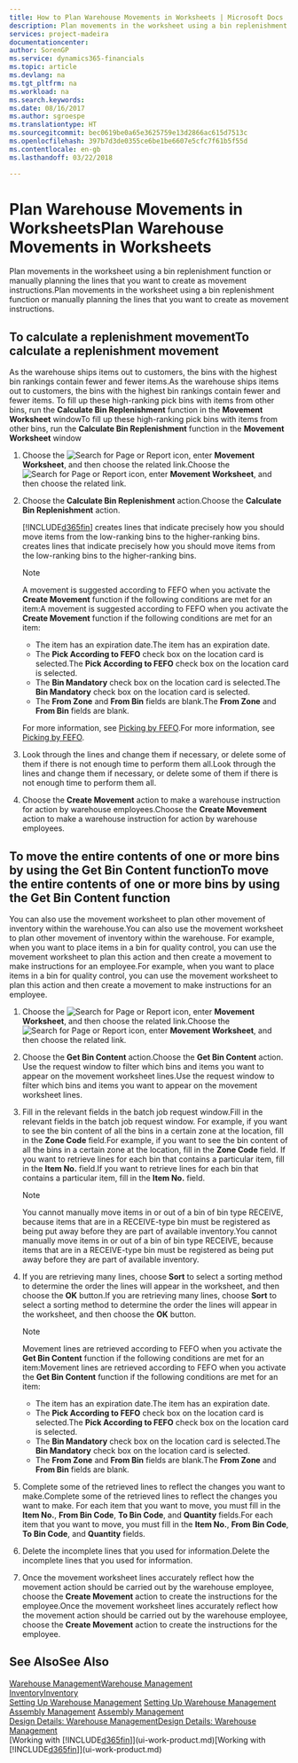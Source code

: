 ```yaml
---
title: How to Plan Warehouse Movements in Worksheets | Microsoft Docs
description: Plan movements in the worksheet using a bin replenishment function or manually planning the lines that you want to create as movement instructions.
services: project-madeira
documentationcenter: 
author: SorenGP
ms.service: dynamics365-financials
ms.topic: article
ms.devlang: na
ms.tgt_pltfrm: na
ms.workload: na
ms.search.keywords: 
ms.date: 08/16/2017
ms.author: sgroespe
ms.translationtype: HT
ms.sourcegitcommit: bec0619be0a65e3625759e13d2866ac615d7513c
ms.openlocfilehash: 397b7d3de0355ce6be1be6607e5cfc7f61b5f55d
ms.contentlocale: en-gb
ms.lasthandoff: 03/22/2018

---
```

# <a name="plan-warehouse-movements-in-worksheets"></a><span data-ttu-id="2feb2-103">Plan Warehouse Movements in Worksheets</span><span class="sxs-lookup"><span data-stu-id="2feb2-103">Plan Warehouse Movements in Worksheets</span></span>
<span data-ttu-id="2feb2-104">Plan movements in the worksheet using a bin replenishment function or manually planning the lines that you want to create as movement instructions.</span><span class="sxs-lookup"><span data-stu-id="2feb2-104">Plan movements in the worksheet using a bin replenishment function or manually planning the lines that you want to create as movement instructions.</span></span>  

## <a name="to-calculate-a-replenishment-movement"></a><span data-ttu-id="2feb2-105">To calculate a replenishment movement</span><span class="sxs-lookup"><span data-stu-id="2feb2-105">To calculate a replenishment movement</span></span>  
<span data-ttu-id="2feb2-106">As the warehouse ships items out to customers, the bins with the highest bin rankings contain fewer and fewer items.</span><span class="sxs-lookup"><span data-stu-id="2feb2-106">As the warehouse ships items out to customers, the bins with the highest bin rankings contain fewer and fewer items.</span></span> <span data-ttu-id="2feb2-107">To fill up these high-ranking pick bins with items from other bins, run the **Calculate Bin Replenishment** function in the **Movement Worksheet** window</span><span class="sxs-lookup"><span data-stu-id="2feb2-107">To fill up these high-ranking pick bins with items from other bins, run the **Calculate Bin Replenishment** function in the **Movement Worksheet** window</span></span>

1.  <span data-ttu-id="2feb2-108">Choose the ![Search for Page or Report](media/ui-search/search_small.png "Search for Page or Report icon") icon, enter **Movement Worksheet**, and then choose the related link.</span><span class="sxs-lookup"><span data-stu-id="2feb2-108">Choose the ![Search for Page or Report](media/ui-search/search_small.png "Search for Page or Report icon") icon, enter **Movement Worksheet**, and then choose the related link.</span></span>  
2.  <span data-ttu-id="2feb2-109">Choose the **Calculate Bin Replenishment** action.</span><span class="sxs-lookup"><span data-stu-id="2feb2-109">Choose the **Calculate Bin Replenishment** action.</span></span>  

    [!INCLUDE[d365fin](includes/d365fin_md.md)]<span data-ttu-id="2feb2-110"> creates lines that indicate precisely how you should move items from the low-ranking bins to the higher-ranking bins.</span><span class="sxs-lookup"><span data-stu-id="2feb2-110"> creates lines that indicate precisely how you should move items from the low-ranking bins to the higher-ranking bins.</span></span>  

    > [!NOTE]  
    >  <span data-ttu-id="2feb2-111">A movement is suggested according to FEFO when you activate the **Create Movement** function if the following conditions are met for an item:</span><span class="sxs-lookup"><span data-stu-id="2feb2-111">A movement is suggested according to FEFO when you activate the **Create Movement** function if the following conditions are met for an item:</span></span>  
    >   
    >  -   <span data-ttu-id="2feb2-112">The item has an expiration date.</span><span class="sxs-lookup"><span data-stu-id="2feb2-112">The item has an expiration date.</span></span>  
    > -   <span data-ttu-id="2feb2-113">The **Pick According to FEFO** check box on the location card is selected.</span><span class="sxs-lookup"><span data-stu-id="2feb2-113">The **Pick According to FEFO** check box on the location card is selected.</span></span>  
    > -   <span data-ttu-id="2feb2-114">The **Bin Mandatory** check box on the location card is selected.</span><span class="sxs-lookup"><span data-stu-id="2feb2-114">The **Bin Mandatory** check box on the location card is selected.</span></span>  
    > -   <span data-ttu-id="2feb2-115">The **From Zone** and **From Bin** fields are blank.</span><span class="sxs-lookup"><span data-stu-id="2feb2-115">The **From Zone** and **From Bin** fields are blank.</span></span>  

    <span data-ttu-id="2feb2-116">For more information, see [Picking by FEFO](warehouse-picking-by-fefo.md).</span><span class="sxs-lookup"><span data-stu-id="2feb2-116">For more information, see [Picking by FEFO](warehouse-picking-by-fefo.md).</span></span>  

3.  <span data-ttu-id="2feb2-117">Look through the lines and change them if necessary, or delete some of them if there is not enough time to perform them all.</span><span class="sxs-lookup"><span data-stu-id="2feb2-117">Look through the lines and change them if necessary, or delete some of them if there is not enough time to perform them all.</span></span>  
4.  <span data-ttu-id="2feb2-118">Choose the **Create Movement** action to make a warehouse instruction for action by warehouse employees.</span><span class="sxs-lookup"><span data-stu-id="2feb2-118">Choose the **Create Movement** action to make a warehouse instruction for action by warehouse employees.</span></span>  

## <a name="to-move-the-entire-contents-of-one-or-more-bins-by-using-the-get-bin-content-function"></a><span data-ttu-id="2feb2-119">To move the entire contents of one or more bins by using the Get Bin Content function</span><span class="sxs-lookup"><span data-stu-id="2feb2-119">To move the entire contents of one or more bins by using the Get Bin Content function</span></span>  
<span data-ttu-id="2feb2-120">You can also use the movement worksheet to plan other movement of inventory within the warehouse.</span><span class="sxs-lookup"><span data-stu-id="2feb2-120">You can also use the movement worksheet to plan other movement of inventory within the warehouse.</span></span> <span data-ttu-id="2feb2-121">For example, when you want to place items in a bin for quality control, you can use the movement worksheet to plan this action and then create a movement to make instructions for an employee.</span><span class="sxs-lookup"><span data-stu-id="2feb2-121">For example, when you want to place items in a bin for quality control, you can use the movement worksheet to plan this action and then create a movement to make instructions for an employee.</span></span>  

1.  <span data-ttu-id="2feb2-122">Choose the ![Search for Page or Report](media/ui-search/search_small.png "Search for Page or Report icon") icon, enter **Movement Worksheet**, and then choose the related link.</span><span class="sxs-lookup"><span data-stu-id="2feb2-122">Choose the ![Search for Page or Report](media/ui-search/search_small.png "Search for Page or Report icon") icon, enter **Movement Worksheet**, and then choose the related link.</span></span>  
2.  <span data-ttu-id="2feb2-123">Choose the **Get Bin Content** action.</span><span class="sxs-lookup"><span data-stu-id="2feb2-123">Choose the **Get Bin Content** action.</span></span> <span data-ttu-id="2feb2-124">Use the request window to filter which bins and items you want to appear on the movement worksheet lines.</span><span class="sxs-lookup"><span data-stu-id="2feb2-124">Use the request window to filter which bins and items you want to appear on the movement worksheet lines.</span></span>  
3.  <span data-ttu-id="2feb2-125">Fill in the relevant fields in the batch job request window.</span><span class="sxs-lookup"><span data-stu-id="2feb2-125">Fill in the relevant fields in the batch job request window.</span></span> <span data-ttu-id="2feb2-126">For example, if you want to see the bin content of all the bins in a certain zone at the location, fill in the **Zone Code** field.</span><span class="sxs-lookup"><span data-stu-id="2feb2-126">For example, if you want to see the bin content of all the bins in a certain zone at the location, fill in the **Zone Code** field.</span></span> <span data-ttu-id="2feb2-127">If you want to retrieve lines for each bin that contains a particular item, fill in the **Item No.** field.</span><span class="sxs-lookup"><span data-stu-id="2feb2-127">If you want to retrieve lines for each bin that contains a particular item, fill in the **Item No.** field.</span></span>  

    > [!NOTE]  
    >  <span data-ttu-id="2feb2-128">You cannot manually move items in or out of a bin of bin type RECEIVE, because items that are in a RECEIVE-type bin must be registered as being put away before they are part of available inventory.</span><span class="sxs-lookup"><span data-stu-id="2feb2-128">You cannot manually move items in or out of a bin of bin type RECEIVE, because items that are in a RECEIVE-type bin must be registered as being put away before they are part of available inventory.</span></span>  

4.  <span data-ttu-id="2feb2-129">If you are retrieving many lines, choose **Sort** to select a sorting method to determine the order the lines will appear in the worksheet, and then choose the **OK** button.</span><span class="sxs-lookup"><span data-stu-id="2feb2-129">If you are retrieving many lines, choose **Sort** to select a sorting method to determine the order the lines will appear in the worksheet, and then choose the **OK** button.</span></span>  

    > [!NOTE]  
    >  <span data-ttu-id="2feb2-130">Movement lines are retrieved according to FEFO when you activate the **Get Bin Content** function if the following conditions are met for an item:</span><span class="sxs-lookup"><span data-stu-id="2feb2-130">Movement lines are retrieved according to FEFO when you activate the **Get Bin Content** function if the following conditions are met for an item:</span></span>  
    >   
    >  -   <span data-ttu-id="2feb2-131">The item has an expiration date.</span><span class="sxs-lookup"><span data-stu-id="2feb2-131">The item has an expiration date.</span></span>  
    > -   <span data-ttu-id="2feb2-132">The **Pick According to FEFO** check box on the location card is selected.</span><span class="sxs-lookup"><span data-stu-id="2feb2-132">The **Pick According to FEFO** check box on the location card is selected.</span></span>  
    > -   <span data-ttu-id="2feb2-133">The **Bin Mandatory** check box on the location card is selected.</span><span class="sxs-lookup"><span data-stu-id="2feb2-133">The **Bin Mandatory** check box on the location card is selected.</span></span>  
    > -   <span data-ttu-id="2feb2-134">The **From Zone** and **From Bin** fields are blank.</span><span class="sxs-lookup"><span data-stu-id="2feb2-134">The **From Zone** and **From Bin** fields are blank.</span></span>  

5.  <span data-ttu-id="2feb2-135">Complete some of the retrieved lines to reflect the changes you want to make.</span><span class="sxs-lookup"><span data-stu-id="2feb2-135">Complete some of the retrieved lines to reflect the changes you want to make.</span></span> <span data-ttu-id="2feb2-136">For each item that you want to move, you must fill in the **Item No.**, **From Bin Code**, **To Bin Code**, and **Quantity** fields.</span><span class="sxs-lookup"><span data-stu-id="2feb2-136">For each item that you want to move, you must fill in the **Item No.**, **From Bin Code**, **To Bin Code**, and **Quantity** fields.</span></span>  
6.  <span data-ttu-id="2feb2-137">Delete the incomplete lines that you used for information.</span><span class="sxs-lookup"><span data-stu-id="2feb2-137">Delete the incomplete lines that you used for information.</span></span>  
7.  <span data-ttu-id="2feb2-138">Once the movement worksheet lines accurately reflect how the movement action should be carried out by the warehouse employee, choose the **Create Movement** action to create the instructions for the employee.</span><span class="sxs-lookup"><span data-stu-id="2feb2-138">Once the movement worksheet lines accurately reflect how the movement action should be carried out by the warehouse employee, choose the **Create Movement** action to create the instructions for the employee.</span></span>  

## <a name="see-also"></a><span data-ttu-id="2feb2-139">See Also</span><span class="sxs-lookup"><span data-stu-id="2feb2-139">See Also</span></span>  
[<span data-ttu-id="2feb2-140">Warehouse Management</span><span class="sxs-lookup"><span data-stu-id="2feb2-140">Warehouse Management</span></span>](warehouse-manage-warehouse.md)  
[<span data-ttu-id="2feb2-141">Inventory</span><span class="sxs-lookup"><span data-stu-id="2feb2-141">Inventory</span></span>](inventory-manage-inventory.md)  
<span data-ttu-id="2feb2-142">[Setting Up Warehouse Management](warehouse-setup-warehouse.md)   </span><span class="sxs-lookup"><span data-stu-id="2feb2-142">[Setting Up Warehouse Management](warehouse-setup-warehouse.md)   </span></span>  
<span data-ttu-id="2feb2-143">[Assembly Management](assembly-assemble-items.md)  </span><span class="sxs-lookup"><span data-stu-id="2feb2-143">[Assembly Management](assembly-assemble-items.md)  </span></span>  
[<span data-ttu-id="2feb2-144">Design Details: Warehouse Management</span><span class="sxs-lookup"><span data-stu-id="2feb2-144">Design Details: Warehouse Management</span></span>](design-details-warehouse-management.md)  
<span data-ttu-id="2feb2-145">[Working with [!INCLUDE[d365fin](includes/d365fin_md.md)]](ui-work-product.md)</span><span class="sxs-lookup"><span data-stu-id="2feb2-145">[Working with [!INCLUDE[d365fin](includes/d365fin_md.md)]](ui-work-product.md)</span></span>

